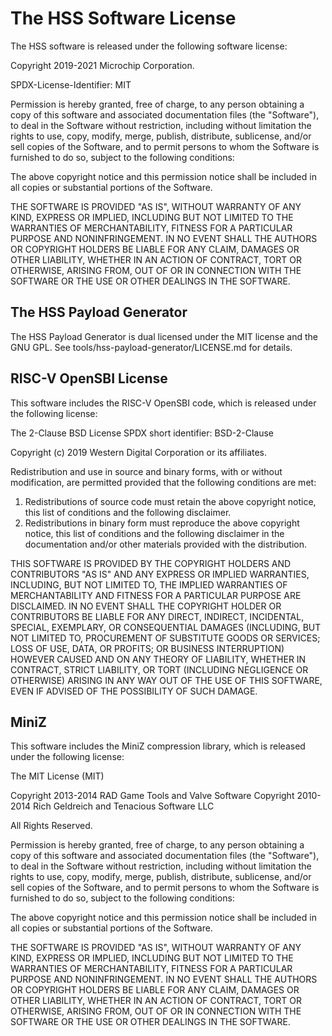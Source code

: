 # The HSS Software License

The HSS software is released under the following software license:

 Copyright 2019-2021 Microchip Corporation.

 SPDX-License-Identifier: MIT

 Permission is hereby granted, free of charge, to any person obtaining a copy
 of this software and associated documentation files (the "Software"), to
 deal in the Software without restriction, including without limitation the
 rights to use, copy, modify, merge, publish, distribute, sublicense, and/or
 sell copies of the Software, and to permit persons to whom the Software is
 furnished to do so, subject to the following conditions:

 The above copyright notice and this permission notice shall be included in
 all copies or substantial portions of the Software.

 THE SOFTWARE IS PROVIDED "AS IS", WITHOUT WARRANTY OF ANY KIND, EXPRESS OR
 IMPLIED, INCLUDING BUT NOT LIMITED TO THE WARRANTIES OF MERCHANTABILITY,
 FITNESS FOR A PARTICULAR PURPOSE AND NONINFRINGEMENT. IN NO EVENT SHALL THE
 AUTHORS OR COPYRIGHT HOLDERS BE LIABLE FOR ANY CLAIM, DAMAGES OR OTHER
 LIABILITY, WHETHER IN AN ACTION OF CONTRACT, TORT OR OTHERWISE, ARISING
 FROM, OUT OF OR IN CONNECTION WITH THE SOFTWARE OR THE USE OR OTHER DEALINGS
 IN THE SOFTWARE.

## The HSS Payload Generator

The HSS Payload Generator is dual licensed under the MIT license and the GNU GPL.
See tools/hss-payload-generator/LICENSE.md for details.

## RISC-V OpenSBI License

This software includes the RISC-V OpenSBI code, which is released under the following license:

 The 2-Clause BSD License
 SPDX short identifier: BSD-2-Clause

 Copyright (c) 2019 Western Digital Corporation or its affiliates.

 Redistribution and use in source and binary forms, with or without
 modification, are permitted provided that the following conditions are met:

 1. Redistributions of source code must retain the above copyright notice, this
    list of conditions and the following disclaimer.
 2. Redistributions in binary form must reproduce the above copyright notice,
    this list of conditions and the following disclaimer in the documentation
    and/or other materials provided with the distribution.

 THIS SOFTWARE IS PROVIDED BY THE COPYRIGHT HOLDERS AND CONTRIBUTORS "AS IS" AND
 ANY EXPRESS OR IMPLIED WARRANTIES, INCLUDING, BUT NOT LIMITED TO, THE IMPLIED
 WARRANTIES OF MERCHANTABILITY AND FITNESS FOR A PARTICULAR PURPOSE ARE
 DISCLAIMED. IN NO EVENT SHALL THE COPYRIGHT HOLDER OR CONTRIBUTORS BE LIABLE FOR
 ANY DIRECT, INDIRECT, INCIDENTAL, SPECIAL, EXEMPLARY, OR CONSEQUENTIAL DAMAGES
 (INCLUDING, BUT NOT LIMITED TO, PROCUREMENT OF SUBSTITUTE GOODS OR SERVICES;
 LOSS OF USE, DATA, OR PROFITS; OR BUSINESS INTERRUPTION) HOWEVER CAUSED AND
 ON ANY THEORY OF LIABILITY, WHETHER IN CONTRACT, STRICT LIABILITY, OR TORT
 (INCLUDING NEGLIGENCE OR OTHERWISE) ARISING IN ANY WAY OUT OF THE USE OF THIS
 SOFTWARE, EVEN IF ADVISED OF THE POSSIBILITY OF SUCH DAMAGE.

## MiniZ

This software includes the MiniZ compression library, which is released under the following
license:

 The MIT License (MIT)

 Copyright 2013-2014 RAD Game Tools and Valve Software
 Copyright 2010-2014 Rich Geldreich and Tenacious Software LLC

 All Rights Reserved.

 Permission is hereby granted, free of charge, to any person obtaining a copy
 of this software and associated documentation files (the "Software"), to deal
 in the Software without restriction, including without limitation the rights
 to use, copy, modify, merge, publish, distribute, sublicense, and/or sell
 copies of the Software, and to permit persons to whom the Software is
 furnished to do so, subject to the following conditions:

 The above copyright notice and this permission notice shall be included in
 all copies or substantial portions of the Software.

 THE SOFTWARE IS PROVIDED "AS IS", WITHOUT WARRANTY OF ANY KIND, EXPRESS OR
 IMPLIED, INCLUDING BUT NOT LIMITED TO THE WARRANTIES OF MERCHANTABILITY,
 FITNESS FOR A PARTICULAR PURPOSE AND NONINFRINGEMENT. IN NO EVENT SHALL THE
 AUTHORS OR COPYRIGHT HOLDERS BE LIABLE FOR ANY CLAIM, DAMAGES OR OTHER
 LIABILITY, WHETHER IN AN ACTION OF CONTRACT, TORT OR OTHERWISE, ARISING FROM,
 OUT OF OR IN CONNECTION WITH THE SOFTWARE OR THE USE OR OTHER DEALINGS IN
 THE SOFTWARE.
